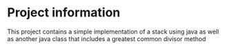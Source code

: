 # Project information 

This project contains a simple implementation of a stack using java as well as another java class that includes a greatest common divisor method 
